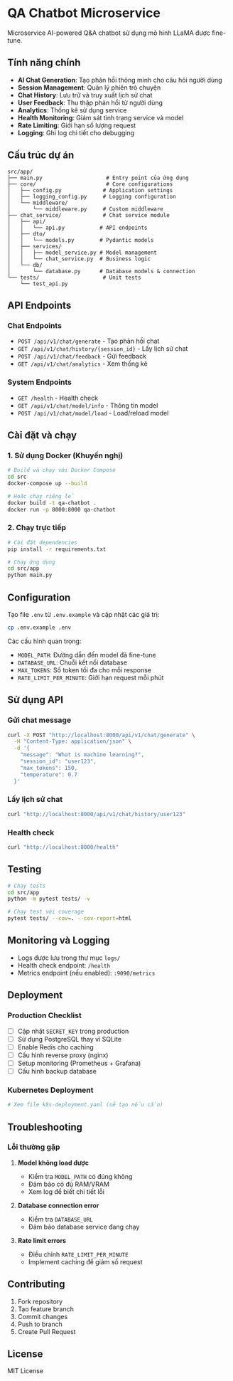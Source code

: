 # QA Chatbot Microservice

Microservice AI-powered Q&A chatbot sử dụng mô hình LLaMA được fine-tune.

## Tính năng chính

- **AI Chat Generation**: Tạo phản hồi thông minh cho câu hỏi người dùng
- **Session Management**: Quản lý phiên trò chuyện
- **Chat History**: Lưu trữ và truy xuất lịch sử chat
- **User Feedback**: Thu thập phản hồi từ người dùng
- **Analytics**: Thống kê sử dụng service
- **Health Monitoring**: Giám sát tình trạng service và model
- **Rate Limiting**: Giới hạn số lượng request
- **Logging**: Ghi log chi tiết cho debugging

## Cấu trúc dự án

```
src/app/
├── main.py                    # Entry point của ứng dụng
├── core/                      # Core configurations
│   ├── config.py             # Application settings
│   ├── logging_config.py     # Logging configuration
│   └── middleware/
│       └── middleware.py     # Custom middleware
├── chat_service/             # Chat service module
│   ├── api/
│   │   └── api.py           # API endpoints
│   ├── dto/
│   │   └── models.py        # Pydantic models
│   ├── services/
│   │   ├── model_service.py # Model management
│   │   └── chat_service.py  # Business logic
│   └── db/
│       └── database.py      # Database models & connection
└── tests/                    # Unit tests
    └── test_api.py
```

## API Endpoints

### Chat Endpoints

- `POST /api/v1/chat/generate` - Tạo phản hồi chat
- `GET /api/v1/chat/history/{session_id}` - Lấy lịch sử chat
- `POST /api/v1/chat/feedback` - Gửi feedback
- `GET /api/v1/chat/analytics` - Xem thống kê

### System Endpoints

- `GET /health` - Health check
- `GET /api/v1/chat/model/info` - Thông tin model
- `POST /api/v1/chat/model/load` - Load/reload model

## Cài đặt và chạy

### 1. Sử dụng Docker (Khuyến nghị)

```bash
# Build và chạy với Docker Compose
cd src
docker-compose up --build

# Hoặc chạy riêng lẻ
docker build -t qa-chatbot .
docker run -p 8000:8000 qa-chatbot
```

### 2. Chạy trực tiếp

```bash
# Cài đặt dependencies
pip install -r requirements.txt

# Chạy ứng dụng
cd src/app
python main.py
```

## Configuration

Tạo file `.env` từ `.env.example` và cập nhật các giá trị:

```bash
cp .env.example .env
```

Các cấu hình quan trọng:

- `MODEL_PATH`: Đường dẫn đến model đã fine-tune
- `DATABASE_URL`: Chuỗi kết nối database
- `MAX_TOKENS`: Số token tối đa cho mỗi response
- `RATE_LIMIT_PER_MINUTE`: Giới hạn request mỗi phút

## Sử dụng API

### Gửi chat message

```bash
curl -X POST "http://localhost:8000/api/v1/chat/generate" \
  -H "Content-Type: application/json" \
  -d '{
    "message": "What is machine learning?",
    "session_id": "user123",
    "max_tokens": 150,
    "temperature": 0.7
  }'
```

### Lấy lịch sử chat

```bash
curl "http://localhost:8000/api/v1/chat/history/user123"
```

### Health check

```bash
curl "http://localhost:8000/health"
```

## Testing

```bash
# Chạy tests
cd src/app
python -m pytest tests/ -v

# Chạy test với coverage
pytest tests/ --cov=. --cov-report=html
```

## Monitoring và Logging

- Logs được lưu trong thư mục `logs/`
- Health check endpoint: `/health`
- Metrics endpoint (nếu enabled): `:9090/metrics`

## Deployment

### Production Checklist

- [ ] Cập nhật `SECRET_KEY` trong production
- [ ] Sử dụng PostgreSQL thay vì SQLite
- [ ] Enable Redis cho caching
- [ ] Cấu hình reverse proxy (nginx)
- [ ] Setup monitoring (Prometheus + Grafana)
- [ ] Cấu hình backup database

### Kubernetes Deployment

```yaml
# Xem file k8s-deployment.yaml (sẽ tạo nếu cần)
```

## Troubleshooting

### Lỗi thường gặp

1. **Model không load được**

   - Kiểm tra `MODEL_PATH` có đúng không
   - Đảm bảo có đủ RAM/VRAM
   - Xem log để biết chi tiết lỗi

2. **Database connection error**

   - Kiểm tra `DATABASE_URL`
   - Đảm bảo database service đang chạy

3. **Rate limit errors**
   - Điều chỉnh `RATE_LIMIT_PER_MINUTE`
   - Implement caching để giảm số request

## Contributing

1. Fork repository
2. Tạo feature branch
3. Commit changes
4. Push to branch
5. Create Pull Request

## License

MIT License
